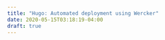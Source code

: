 ```yaml
---
title: "Hugo: Automated deployment using Wercker"
date: 2020-05-15T03:18:19-04:00
draft: true
---
```


